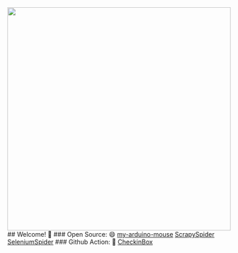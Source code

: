 <a href="https://zhimengyaosin.github.io/">
  <img width="100%" src="https://github.com/zhimengyaosin/zhimengyaosin/blob/main/github.jpg" height="504" width="896">
</a>
## Welcome! 👋
### Open Source: 😄  
<a href="https://github.com/zhimengyaosin/my-arduino-mouse">my-arduino-mouse</a>  
<a href="https://github.com/zhimengyaosin/ScrapySpider">ScrapySpider</a>  
<a href="https://github.com/zhimengyaosin/SeleniumSpider">SeleniumSpider</a>  
### Github Action: 🌱  
<a href="https://github.com/zhimengyaosin/CheckinBox">CheckinBox</a>

<!--
### Hi there 👋

**zhimengyaosin/zhimengyaosin** is a ✨ _special_ ✨ repository because its `README.md` (this file) appears on your GitHub profile.
Here are some ideas to get you started:
- 🔭 I’m currently working on ...
- 🌱 I’m currently learning ...
- 👯 I’m looking to collaborate on ...
- 🤔 I’m looking for help with ...
- 💬 Ask me about ...
- 📫 How to reach me: ...
- 😄 Pronouns: ...
- ⚡ Fun fact: ...
-->
